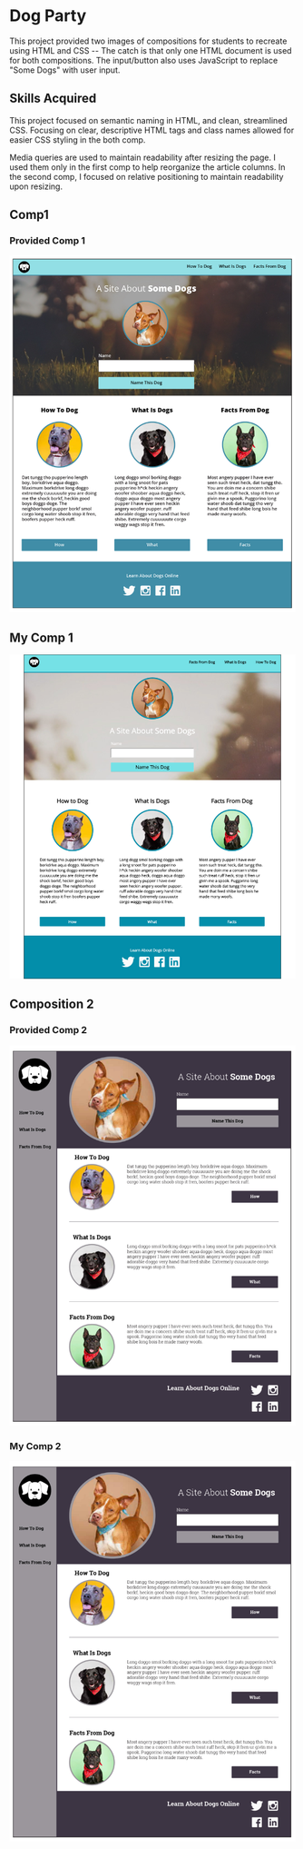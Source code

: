 # Dog Party

This project provided two images of compositions for students to recreate using HTML and CSS -- The catch is that only one HTML document is used for both compositions. The input/button also uses JavaScript to replace "Some Dogs" with user input. 

## Skills Acquired

This project focused on semantic naming in HTML, and clean, streamlined CSS. Focusing on clear, descriptive HTML tags and class names allowed for easier CSS styling in the both comp. 

Media queries are used to maintain readability after resizing the page. I used them only in the first comp to help reorganize the article columns. In the second comp, I focused on relative positioning to maintain readability upon resizing. 

## Comp1

### Provided Comp 1

![Provided Composition 1](https://raw.githubusercontent.com/bld010/Dog-Party/master/zen-garden-01.jpg "Provided Composition 1")

## My Comp 1

![DelValle Composition 1](https://raw.githubusercontent.com/bld010/Dog-Party/master/DelValle_Comp1.png "DelValle Composition 1")


## Composition 2

### Provided Comp 2

![Provided Composition 1](https://raw.githubusercontent.com/bld010/Dog-Party/master/zen-garden-02.jpg "Provided Composition 2")

### My Comp 2

![DelValle Composition 1](https://raw.githubusercontent.com/bld010/Dog-Party/master/zen-garden-02.jpg "DelValle Composition 2")



